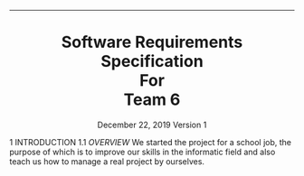 ---

<h1 align = "center">
Software Requirements Specification<br>
For<br>
Team 6
</h1>
<p align = "center">
December 22, 2019
Version 1
</p>

1 INTRODUCTION
  1.1 _OVERVIEW_ We started the project for a school job, the purpose of which is to improve our skills in the informatic field and also teach us how to manage a real project by ourselves.
  
